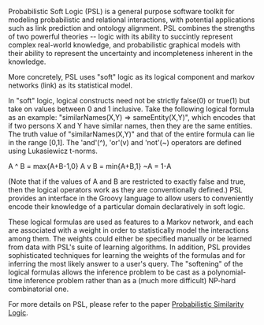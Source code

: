 Probabilistic Soft Logic (PSL) is a general purpose software toolkit for modeling probabilistic and relational interactions, with potential applications such as link prediction and ontology alignment. PSL combines the strengths of two powerful theories -- logic <link> with its ability to succintly represent complex real-world knowledge, and probabilistic graphical models <link> with their ability to represent the uncertainty and incompleteness inherent in the knowledge.

More concretely, PSL uses "soft" logic as its logical component and markov networks (link) as its statistical model. 

In "soft" logic, logical constructs need not be strictly false(0) or true(1) but take on values between 0 and 1 inclusive. Take the following logical formula as an example: "similarNames(X,Y) => sameEntity(X,Y)", which encodes that if two persons X and Y have similar names, then they are the same entities. The truth value of "similarNames(X,Y)" and that of the entire formula can lie in the range [0,1]. The 'and'(^), 'or'(v) and 'not'(~) operators are defined using Lukasiewicz t-norms.

A ^ B = max{A+B-1,0}
A v B = min{A+B,1}
~A = 1-A

(Note that if the values of A and B are restricted to exactly false and true, then the logical operators work as they are conventionally defined.) PSL provides an interface in the Groovy<link> language to allow users to conveniently encode their knowledge of a particular domain declaratively in soft logic. 

These logical formulas are used as features to a Markov network, and each are associated with a weight in order to statistically model the interactions among them. The weights could either be specified manually or be learned from data with PSL's suite of learning algorithms. In addition, PSL provides sophisticated techniques for learning the weights of the formulas and for inferring the most likely answer to a user's query. The "softening" of the logical formulas allows the inference problem to be cast as a polynomial-time inference problem rather than as a (much more difficult) NP-hard combinatorial one.

For more details on PSL, please refer to the paper <a href="http://fodava.gatech.edu/files/reports/FODAVA-10-17.pdf"> Probabilistic Similarity Logic</a>. 

<To be cleaned up later today>